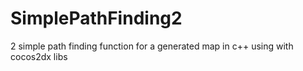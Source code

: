 # SimplePathFinding2

2 simple path finding function for a generated map in c++
using with cocos2dx libs
